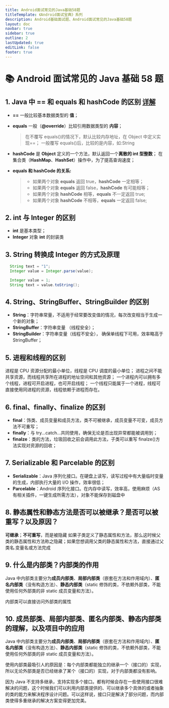 ```yaml
---
title: Android面试常见的Java基础58题
titleTemplate: 《Android面试宝典》系列
description: Android基础面试题、Android面试常见的Java基础58题
layout: doc
navbar: true
sidebar: true
outline: 2
lastUpdated: true
editLink: false
footer: true
---
```


# 📚 Android 面试常见的 Java 基础 58 题

## 1. Java 中 == 和 equals 和 hashCode 的区别 [详解](./1.md)

- **==** 一般比较基本数据类型的 **值**；
- **equals** 一般（**@override**）比较引用数据类型的 **内容**；
  > 在不覆写 equals()的情况下，默认比较内存地址，在 Object 中定义实现==；
  > 一般覆写 equals()后，比较的是内容，如:String
- **hashCode** 是 **Object** 定义的一个方法，默认返回一个**离散的 int 型整数**；
  在集合类（**HashMap**、**HashSet**）操作中，为了提高查询速度；

- **equals 和 hashCode 的关系:**

  > - 如果两个对象 **equals** 返回 true，**hashCode** 一定相等；
  > - 如果两个对象 **equals** 返回 false，**hashCode** 有可能相等；
  > - 如果两个对象 **hashCode** 相等，**equals** 不一定返回 true;
  > - 如果两个对象 **hashCode** 不相等，**equals** 一定返回 false;

## 2. int 与 Integer 的区别

- **int** 是基本类型；
- **Integer** 对象 **int** 的封装类

## 3. String 转换成 Integer 的方式及原理

```Java
  String text = "1";
  Integer value = Integer.parse(value);
```

```Java
  Integer value = 1;
  String text = value.toString();
```

## 4. String、StringBuffer、StringBuilder 的区别

- **String**：字符串常量，不适用于经常要改变值的情况，每次改变相当于生成一个新的对象；
- **StringBuffer**：字符串变量 （线程安全）；
- **StringBuilder**：字符串变量（线程不安全）， 确保单线程下可用，效率略高于 StringBuffer；

## 5. 进程和线程的区别

进程是 CPU 资源分配的最小单位，线程是 CPU 调度的最小单位；
进程之间不能共享资源，而线程共享所在进程的地址空间和其他资源；
一个进程内可以拥有多个线程，进程可开启进程，也可开启线程；
一个线程只能属于一个进程，线程可直接使用同进程的资源，线程依赖于进程而存在。

## 6. final、finally、finalize 的区别

- **final**：饰类、成员变量和成员方法，类不可被继承，成员变量不可变，成员方法不可重写；
- **finally**：与 try...catch...共同使用，确保无论是否出现异常都能被调用到；
- **finalze**：类的方法，垃圾回收之前会调用此方法，子类可以重写 finalze()方法实现对资源的回收；

## 7. Serializable 和 Parcelable 的区别

- **Serializable**：Java 序列化接口。在硬盘上读写，读写过程中有大量临时变量的生成，内部执行大量的 I/O 操作，效率很低；
- **Parcelable**：Android 序列化接口。在内存中读写，效率高，使用麻烦（AS 有相关插件，一键生成所需方法），对象不能保存到磁盘中

## 8. 静态属性和静态方法是否可以被继承？是否可以被重写？以及原因？

**可继承**；**不可重写**，而是被隐藏
如果子类定义了静态属性和方法，那么这时候父类的静态属性和方法称之隐藏；如果您想调用父类的静态属性和方法，直接通过父类名.变量名或方法完成

## 9. 什么是内部类？内部类的作用

Java 中内部类主要分为**成员内部类**、**局部内部类**（嵌套在方法和作用域内）、**匿名内部类**（没有构造方法）、**静态内部类**（static 修饰的类，不依赖外部类，不能使用任何外部类的非 static 成员变量和方法）。

内部类可以直接访问外部类的属性

## 10. 成员部类、局部内部类、匿名内部类、静态内部类的理解，以及项目中的应用

Java 中内部类主要分为**成员内部类**、**局部内部类**（嵌套在方法和作用域内）、**匿名内部类**（没有构造方法）、**静态内部类**（static 修饰的类，不依赖外部类，不能使用任何外部类的非 static 成员变量和方法）。

使用内部类最吸引人的原因是：每个内部类都能独立的继承一个（接口的）实现，所以无论外部类是否已经继承了某个（接口的）实现，对于内部类都没有影响。

因为 Java 不支持多继承，支持实现多个接口。都有时候会存在一些使用接口很难解决的问题，这个时候我们可以利用内部类提供的、可以继承多个具体的或者抽象的类的能力来解决程序设计问题。可以这样说，接口只是解决了部分问题，而内部类使得多重继承的解决方案变得更加完美。
